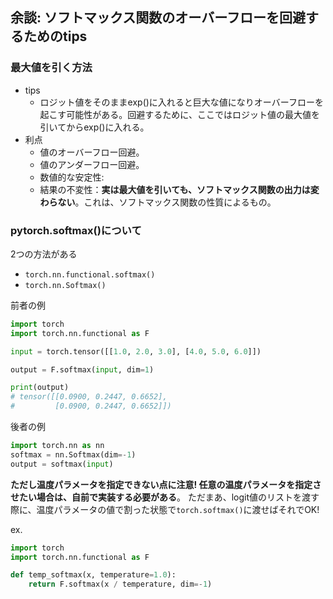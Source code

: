 ## 余談: ソフトマックス関数のオーバーフローを回避するためのtips


### 最大値を引く方法

- tips
  - ロジット値をそのままexp()に入れると巨大な値になりオーバーフローを起こす可能性がある。回避するために、ここではロジット値の最大値を引いてからexp()に入れる。
- 利点
  - 値のオーバーフロー回避。
  - 値のアンダーフロー回避。
  - 数値的な安定性: 
  - 結果の不変性：**実は最大値を引いても、ソフトマックス関数の出力は変わらない**。これは、ソフトマックス関数の性質によるもの。


### pytorch.softmax()について

2つの方法がある
- `torch.nn.functional.softmax()`
- `torch.nn.Softmax()`
  
前者の例

```python
import torch
import torch.nn.functional as F

input = torch.tensor([[1.0, 2.0, 3.0], [4.0, 5.0, 6.0]])

output = F.softmax(input, dim=1)

print(output)
# tensor([[0.0900, 0.2447, 0.6652],
#         [0.0900, 0.2447, 0.6652]])
```

後者の例

```python
import torch.nn as nn
softmax = nn.Softmax(dim=-1)
output = softmax(input)
```

**ただし温度パラメータを指定できない点に注意! 任意の温度パラメータを指定させたい場合は、自前で実装する必要がある**。
ただまあ、logit値のリストを渡す際に、温度パラメータの値で割った状態で`torch.softmax()`に渡せばそれでOK!

ex.

```python
import torch
import torch.nn.functional as F

def temp_softmax(x, temperature=1.0):
    return F.softmax(x / temperature, dim=-1)
```
